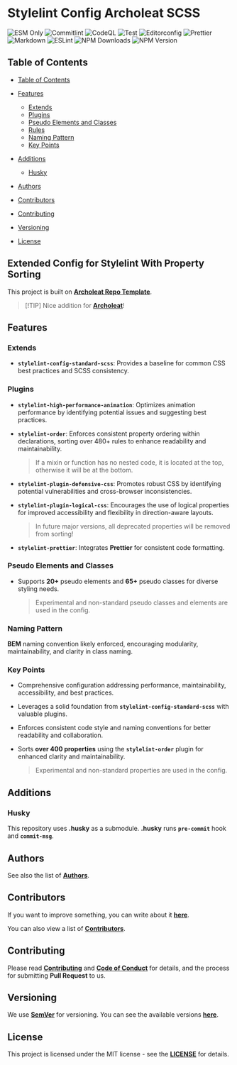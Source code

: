 # Stylelint Config Archoleat SCSS

![ESM Only](https://img.shields.io/badge/ESM-only-gray?labelColor=fe0)
![Commitlint](https://img.shields.io/github/actions/workflow/status/Archoleat/core/commitlint.yml?label=Commitlint)
![CodeQL](https://img.shields.io/github/actions/workflow/status/Archoleat/stylelint-config-extended-scss/codeql.yml?label=CodeQL)
![Test](https://img.shields.io/github/actions/workflow/status/Archoleat/stylelint-config-extended-scss/mocha.yml?label=Test)
![Editorconfig](https://img.shields.io/github/actions/workflow/status/Archoleat/stylelint-config-extended-scss/editorconfig.yml?label=Editorconfig)
![Prettier](https://img.shields.io/github/actions/workflow/status/Archoleat/stylelint-config-extended-scss/prettier.yml?label=Prettier)
![Markdown](https://img.shields.io/github/actions/workflow/status/Archoleat/stylelint-config-extended-scss/markdown.yml?label=Markdown)
![ESLint](https://img.shields.io/github/actions/workflow/status/Archoleat/stylelint-config-extended-scss/eslint.yml?label=ESLint)
![NPM Downloads](https://img.shields.io/npm/dm/%40archoleat%2Fstylelint-config-extended-scss)
![NPM Version](https://img.shields.io/npm/v/%40archoleat%2Fstylelint-config-extended-scss)

## Table of Contents

-   [Table of Contents](#table-of-contents)

-   [Features](#features)
    -   [Extends](#extends)
    -   [Plugins](#plugins)
    -   [Pseudo Elements and Classes](#pseudo-elements-and-classes)
    -   [Rules](#rules)
    -   [Naming Pattern](#naming-pattern)
    -   [Key Points](#key-points)

-   [Additions](#additions)
    -   [Husky](#husky)

-   [Authors](#authors)

-   [Contributors](#contributors)

-   [Contributing](#contributing)

-   [Versioning](#versioning)

-   [License](#license)

## Extended Config for Stylelint With Property Sorting

This project is built on [**Archoleat Repo Template**](https://github.com/Archoleat/archoleat-repo-template).

> \[!TIP]
> Nice addition for [**Archoleat**](https://github.com/Archoleat/archoleat)!

## Features

### Extends

-   **`stylelint-config-standard-scss`**: Provides a baseline for common CSS
    best practices and SCSS consistency.

### Plugins

-   **`stylelint-high-performance-animation`**: Optimizes animation performance
    by identifying potential issues and suggesting best practices.

-   **`stylelint-order`**: Enforces consistent property ordering within
    declarations, sorting over 480+ rules to enhance readability
    and maintainability.

    > If a mixin or function has no nested code, it is located at the top,
    > otherwise it will be at the bottom.

-   **`stylelint-plugin-defensive-css`**: Promotes robust CSS by identifying
    potential vulnerabilities and cross-browser inconsistencies.

-   **`stylelint-plugin-logical-css`**: Encourages the use of logical
    properties for improved accessibility and flexibility in
    direction-aware layouts.

    > In future major versions, all deprecated properties
    > will be removed from sorting!

-   **`stylelint-prettier`**: Integrates **Prettier** for
    consistent code formatting.

### Pseudo Elements and Classes

-   Supports **20+** pseudo elements and **65+** pseudo classes
    for diverse styling needs.

    > Experimental and non-standard pseudo classes and
    > elements are used in the config.

### Naming Pattern

**BEM** naming convention likely enforced, encouraging modularity,
maintainability, and clarity in class naming.

### Key Points

-   Comprehensive configuration addressing performance, maintainability,
    accessibility, and best practices.

-   Leverages a solid foundation from **`stylelint-config-standard-scss`**
    with valuable plugins.

-   Enforces consistent code style and naming conventions for better
    readability and collaboration.

-   Sorts **over 400 properties** using the **`stylelint-order`** plugin for
    enhanced clarity and maintainability.

    > Experimental and non-standard properties are used in the config.

## Additions

### Husky

This repository uses **.husky** as a submodule.
**.husky** runs **`pre-commit`** hook and **`commit-msg`**.

## Authors

See also the list of [**Authors**](AUTHORS.md).

## Contributors

If you want to improve something, you can write about it
[**here**](https://github.com/Archoleat/stylelint-config-extended-scss/issues/new/choose).

You can also view a list of [**Contributors**](CONTRIBUTORS.md).

## Contributing

Please read [**Contributing**](CONTRIBUTING.md)
and [**Code of Conduct**](CODE_OF_CONDUCT.md) for details,
and the process for submitting **Pull Request** to us.

## Versioning

We use [**SemVer**](https://semver.org) for versioning.
You can see the available versions
[**here**](https://github.com/Archoleat/stylelint-config-extended-scss/tags).

## License

This project is licensed under the MIT license - see the
[**LICENSE**](LICENSE) for details.
